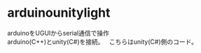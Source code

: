 # arduinounitylight  

arduinoをUGUIからserial通信で操作  
arduino(C++)とunity(C#)を接続。  
こちらはunity(C#)側のコード。

